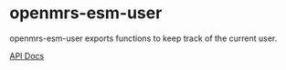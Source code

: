 # openmrs-esm-user

openmrs-esm-user exports functions to keep track of the current user.

[API Docs](docs/API.md)

